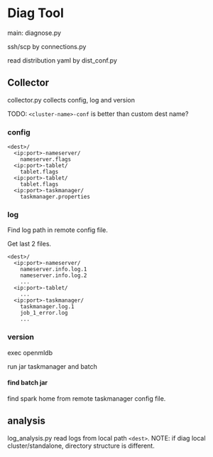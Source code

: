 # Diag Tool
main: diagnose.py

ssh/scp by connections.py

read distribution yaml by dist_conf.py

## Collector
collector.py collects config, log and version

TODO: `<cluster-name>-conf` is better than custom dest name?

### config
```
<dest>/
  <ip:port>-nameserver/
    nameserver.flags
  <ip:port>-tablet/
    tablet.flags
  <ip:port>-tablet/
    tablet.flags
  <ip:port>-taskmanager/
    taskmanager.properties
```

### log
Find log path in remote config file.

Get last 2 files.

```
<dest>/
  <ip:port>-nameserver/
    nameserver.info.log.1
    nameserver.info.log.2
    ...
  <ip:port>-tablet/
    ...
  <ip:port>-taskmanager/
    taskmanager.log.1
    job_1_error.log
    ...
```

### version

exec openmldb

run jar taskmanager and batch

#### find batch jar
find spark home from remote taskmanager config file.

## analysis

log_analysis.py read logs from local path `<dest>`. 
NOTE: if diag local cluster/standalone, directory structure is different.
